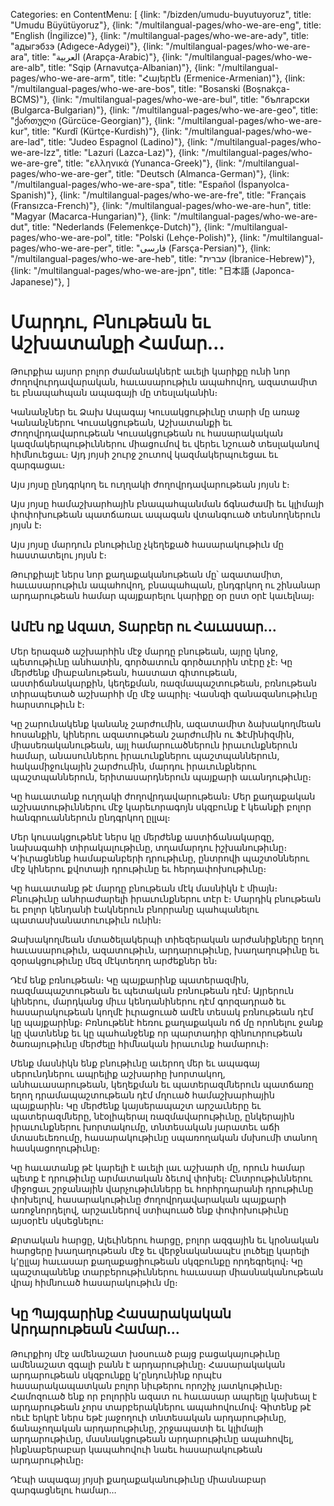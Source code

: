 Categories: en
ContentMenu: [
  {link: "/bizden/umudu-buyutuyoruz", title: "Umudu Büyütüyoruz"},
  {link: "/multilangual-pages/who-we-are-eng", title: "English (İngilizce)"},
  {link: "/multilangual-pages/who-we-are-ady", title: "адыгэбзэ (Adıgece-Adygei)"},
  {link: "/multilangual-pages/who-we-are-ara", title: "العربية (Arapça-Arabic)"},
  {link: "/multilangual-pages/who-we-are-alb", title: "Sqip (Arnavutça-Albanian)"},
  {link: "/multilangual-pages/who-we-are-arm", title: "Հայերէն (Ermenice-Armenian)"},
  {link: "/multilangual-pages/who-we-are-bos", title: "Bosanski (Boşnakça-BCMS)"},
  {link: "/multilangual-pages/who-we-are-bul", title: "български (Bulgarca-Bulgarian)"},
  {link: "/multilangual-pages/who-we-are-geo", title: "ქართული (Gürcüce-Georgian)"},
  {link: "/multilangual-pages/who-we-are-kur", title: "Kurdî (Kürtçe-Kurdish)"},
  {link: "/multilangual-pages/who-we-are-lad", title: "Judeo Espagnol (Ladino)"},
  {link: "/multilangual-pages/who-we-are-lzz", title: "Lazuri (Lazca-Laz)"},
  {link: "/multilangual-pages/who-we-are-gre", title: "ελληνικά (Yunanca-Greek)"},
  {link: "/multilangual-pages/who-we-are-ger", title: "Deutsch (Almanca-German)"},
  {link: "/multilangual-pages/who-we-are-spa", title: "Español (İspanyolca-Spanish)"},
  {link: "/multilangual-pages/who-we-are-fre", title: "Français (Fransızca-French)"},
  {link: "/multilangual-pages/who-we-are-hun", title: "Magyar (Macarca-Hungarian)"},
  {link: "/multilangual-pages/who-we-are-dut", title: "Nederlands (Felemenkçe-Dutch)"},
  {link: "/multilangual-pages/who-we-are-pol", title: "Polski (Lehçe-Polish)"},
  {link: "/multilangual-pages/who-we-are-per", title: "فارسى (Farsça-Persian)"},
  {link: "/multilangual-pages/who-we-are-heb", title: "עברית (İbranice-Hebrew)"},
  {link: "/multilangual-pages/who-we-are-jpn", title: "日本語 (Japonca-Japanese)"},
  ]

# Մարդու, Բնութեան եւ Աշխատանքի Համար…

Թուրքիա այսոր բոլոր ժամանակներէ աւելի կարիքը ունի նոր ժողովուրդավարական, հաւասարութիւն ապահովող, ազատամիտ եւ բնապահպան ապագայի մը տեսլականին։
 
Կանանչներ եւ Ձախ Ապագայ Կուսակցութիւնը տարի մը առաջ Կանանչներու Կուսակցութեան, Աշխատանքի եւ Ժողովրդավարութեան Կուսակցութեան ու հասարակական կազմակերպութիւններու միացումով եւ վերեւ նշուած տեսլականով հիմնուեցաւ։ Այդ յոյսի շուրջ շուտով կազմակերպուեցաւ եւ զարգացաւ։

Այս յոյսը ընդգրկող եւ ուղղակի ժողովրդավարութեան յոյսն է։
 
Այս յոյսը համաշխարհային բնապահպանման ճգնաժամի եւ կլիմայի փոփոխութեան պատճառաւ ապագան վտանգուած տեսնողներուն յոյսն է։

Այս յոյսը մարդուն բնութիւնը չկեղեքած հասարակութիւն մը հաստատելու յոյսն է։

Թուրքիայէ ներս նոր քաղաքականութեան մը՝ ազատամիտ, հաւասարութիւն ապահովող, բնապահպան, ընդգրկող ու շինանար արդարութեան համար պայքարելու կարիքը օր ըստ օրէ կաւելնայ։

## Ամէն ոք Ազատ, Տարբեր ու Հաւասար…

Մեր երազած աշխարհին մէջ մարդը բնութեան, այրը կնոջ, պետութիւնը անհատին, գործատուն գործաւորին տէրը չէ։ Կը մերժենք միաբանութեան, հաստատ գիտութեան, աստիճանակարքին, կեղեքման, ռազմապաշտութեան, բռնութեան տիրապետած աշխարհի մը մէջ ապրիլ։ Վասնզի զանազանութիւնը հարստութիւն է։
 
Կը շարունակենք կանանչ շարժումին, ազատամիտ ձախակողմեան հոսանքին, կիներու ազատութեան շարժումին ու Ֆէմինիզմին, միասեռականութեան, այլ համարուածներուն իրաւունքներուն համար, անասուններու իրաւունքներու պաշտպաններուն, հակամիջուկային շարժումին, մարդու իրաւունքներու պաշտպաններուն, երիտասարդներուն պայքարի աւանդութիւնը։

Կը հաւատանք ուղղակի ժողովրդավարութեան։ Մեր քաղաքական աշխատութիւններու մէջ կարեւորագոյն սկզբունք է կեանքի բոլոր հանգրուաններուն ընդգրկող ըլլալ։

Մեր կուսակցութենէ ներս կը մերժենք աստիճանակարգը, նախագահի տիրակալութիւնը, տղամարդու իշխանութիւնը։ Կ՚իւրացնենք համաբանբերի դրութիւնը, ընտրովի պաշտօններու մէջ կիներու քվոտայի դրութիւնը եւ հերդափոխութիւնը։
 
Կը հաւատանք թէ մարդը բնութեան մէկ մասնիկն է միայն։ Բնութիւնը անհրաժարելի իրաւունքներու տէր է։ Մարդիկ բնութեան եւ բոլոր կենդանի էակներուն բնորրանը պահպանելու պատասխանատուութիւն ունին։
 
Ձախակողմեան մտածելակերպի տիեզերական արժանիքները եղող հաւասարութիւն, ազատութիւն, արդարութիւնը, խաղաղութիւնը եւ զօրակցութիւնը մեզ մէկտեղող արժեքներ են։
 
Դէմ ենք բռնութեան։ Կը պայքարինք պատերազմին, ռազմապաշտութեան եւ պետական բռնութեան դէմ։ Այրերուն կիներու, մարդկանց միւս կենդանիներու դէմ գորզադրած եւ հասարակութեան կողմէ իւրացուած ամէն տեսակ բռնութեան դէմ կը պայքարինք։ Բռնութենէ հեռու քաղաքական ոճ մը որոնելու ջանք կը վատնենք եւ կը պահանջենք որ պարտադիր զինուորութեան ծառայութիւնը մերժելը հիմնական իրաւունք համարուի։
 
Մենք մասնիկն ենք բնութիւնը աւերող մեր եւ ապագայ սերունդներու ապրելիք աշխարհը խորտակող, անհաւասարութեան, կեղեքման եւ պատերազմներուն պատճառը եղող դրամապաշտութեան դէմ մղուած համաշխարհային պայքարին։ Կը մերժենք կայսերապաշտ արշաւները եւ պատերազմները, նէօլիպերալ ռազմավարութիւնը, ընկերային իրաւունքներու խորտակումը, տնտեսական յարատեւ աճի մտասեւեռումը, հասարակութիւնը սպառողական մսխումի տանող հասկացողութիւնը։
 
Կը հաւատանք թէ կարելի է աւելի լաւ աշխարհ մը, որուն համար պետք է դրութիւնը արմատական ձեւով փոխել։ Ընտրութիւններու միջոցաւ շրջանային վարչութիւնները եւ հորհրդարանի դրութիւնը փոխելով, հասարակութիւնը ժողովրդավարական պայքարի առոջնորդելով, արշաւներով ստիպուած ենք փոփոխութիւնը այսօրէն սկսեցնելու։
 
Քրտական հարցը, Ալեւիներու հարցը, բոլոր ազգային եւ կրօնական հարցերը խաղաղութեան մէջ եւ վերջնականապէս լուծելը կարելի կ՚ըլլայ հաւասար քաղաքացիութեան սկզբունքը որդեգրելով։ Կը պաշտպանենք տարբերութիւններու հաւասար միասնականութեան վրայ հիմնուած հասարակութիւն մը։
 
## Կը Պայգարինք Հասարակական Արդարութեան Համար…

Թուրքիոյ մէջ ամենաշատ խօսուած բայց բացակայութիւնը ամենաշատ զգալի բանն է արդարութիւնը։  Հասարակական արդարութեան սկզբունքը կ՚ընդունինք որպէս հասարակապատկան բոլոր նիւթերու որոշիչ յատկութիւնը։ Համոզուած ենք որ բոլորին ազատ ու հաւասար ապրելը կախեալ է արդարութեան չորս տարբերակներու ապահովումով։ Գիտենք թէ ոեւէ երկրէ ներս եթէ յաջողուի տնտեսական արդարութիւնը, ճանաչողական արդարութիւնը, շրջապատի եւ կլիմայի արդարութիւնը,  մասնակցութեան արդարութիւնը ապահովել, ինքնաբերաբար կապահովուի նաեւ հասարակութեան արդարութիւնը։

Դէպի ապագայ յոյսի քաղաքականութիւնը միասնաբար զարգացնելու համար…

